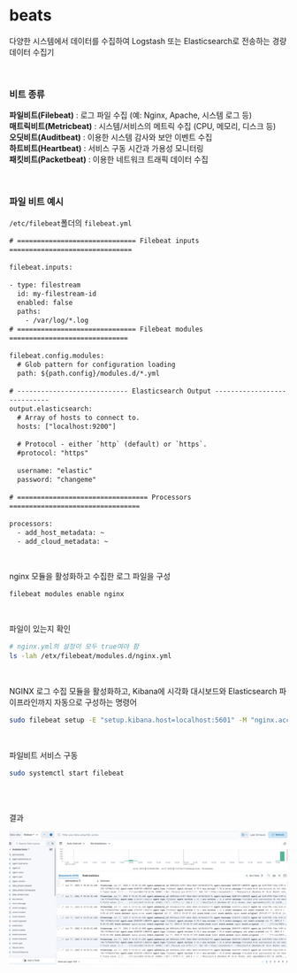# beats
다양한 시스템에서 데이터를 수집하여 Logstash 또는 Elasticsearch로 전송하는 경량 데이터 수집기

<br>

### 비트 종류
**파일비트(Filebeat)** : 로그 파일 수집 (예: Nginx, Apache, 시스템 로그 등)  
**매트릭비트(Metricbeat)** : 시스템/서비스의 메트릭 수집 (CPU, 메모리, 디스크 등)  
**오딧비트(Auditbeat)** : 이용한 시스템 감사와 보안 이벤트 수집  
**하트비트(Heartbeat)** : 서비스 구동 시간과 가용성 모니터링  
**패킷비트(Packetbeat)** : 이용한 네트워크 트래픽 데이터 수집 

<br>

### 파일 비트 예시
`/etc/filebeat`폴더의 `filebeat.yml`
```
# ============================== Filebeat inputs ===============================

filebeat.inputs:

- type: filestream
  id: my-filestream-id
  enabled: false
  paths:
    - /var/log/*.log
# ============================== Filebeat modules ==============================

filebeat.config.modules:
  # Glob pattern for configuration loading
  path: ${path.config}/modules.d/*.yml

# ---------------------------- Elasticsearch Output ----------------------------
output.elasticsearch:
  # Array of hosts to connect to.
  hosts: ["localhost:9200"]

  # Protocol - either `http` (default) or `https`.
  #protocol: "https"

  username: "elastic"
  password: "changeme"

# ================================= Processors =================================

processors:
  - add_host_metadata: ~
  - add_cloud_metadata: ~
```

<br>

nginx 모듈을 활성화하고 수집한 로그 파일을 구성
```sh
filebeat modules enable nginx
```

<br>

파일이 있는지 확인
```sh
# nginx.yml의 설정이 모두 true여야 함
ls -lah /etx/filebeat/modules.d/nginx.yml
```

<br>

NGINX 로그 수집 모듈을 활성화하고, Kibana에 시각화 대시보드와 Elasticsearch 파이프라인까지 자동으로 구성하는 명령어
```sh
sudo filebeat setup -E "setup.kibana.host=localhost:5601" -M "nginx.access.enabled=true" -M "nginx.error.enabled=true" --dashboards --pipelines
```

<br>

파일비트 서비스 구동
```sh
sudo systemctl start filebeat
```

<br><br>

결과

<img src="../resources/log/nginx_log.png" width=1500px>